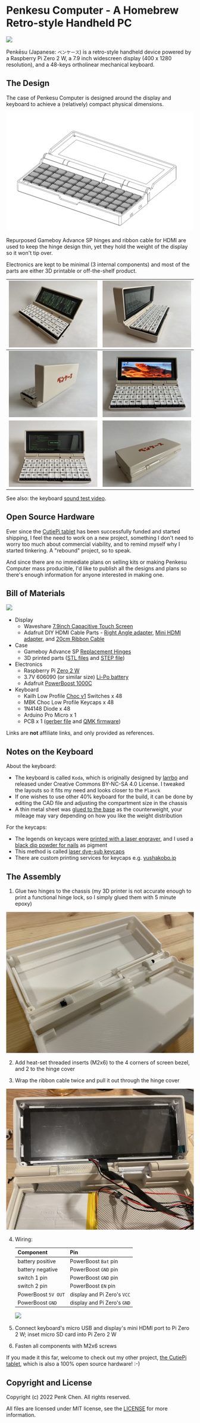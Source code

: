 # Penkesu Computer - A Homebrew Retro-style Handheld PC

![](gallery/penkesu.computer-heroshot.jpg)

Penkēsu (Japanese: `ペンケース`) is a retro-style handheld device powered by a Raspberry Pi Zero 2 W, a 7.9 inch widescreen display (400 x 1280 resolution), and a 48-keys ortholinear mechanical keyboard. 

## The Design 

The case of Penkesu Computer is designed around the display and keyboard to achieve a (relatively) compact physical dimensions.

![](gallery/penkesu.computer-design-1.png)

Repurposed Gameboy Advance SP hinges and ribbon cable for HDMI are used to keep the hinge design thin, yet they hold the weight of the display so it won't tip over.

Electronics are kept to be minimal (3 internal components) and most of the parts are either 3D printable or off-the-shelf product. 

| ![](gallery/penkesu.computer-1.jpg) | ![](gallery/penkesu.computer-2.jpg) | 
|-----------------------------|-----------------------------|
| ![](gallery/penkesu.computer-5.jpg) | ![](gallery/penkesu.computer-4.jpg) | 
| ![](gallery/penkesu.computer-3.jpg) | ![](gallery/penkesu.computer-6.jpg) | 

See also: the keyboard [sound test video](https://twitter.com/penk/status/1492715339997925376).

## Open Source Hardware 

Ever since the [CutiePi tablet](https://cutiepi.io) has been successfully funded and started shipping, I feel the need to work on a new project, something I don't need to worry too much about commercial viability, and to remind myself why I started tinkering. A "rebound" project, so to speak. 

And since there are no immediate plans on selling kits or making Penkesu Computer mass producible, I'd like to publish all the designs and plans so there's enough information for anyone interested in making one. 

## Bill of Materials 

![](gallery/penkesu.computer-parts.png)

- Display 
    - Waveshare [7.9inch Capacitive Touch Screen](https://www.waveshare.com/7.9inch-HDMI-LCD.htm)
    - Adafruit DIY HDMI Cable Parts - [Right Angle adapter](https://www.adafruit.com/product/3550), [Mini HDMI adapter](https://www.adafruit.com/product/3552), and [20cm Ribbon Cable](https://www.adafruit.com/product/3561)
- Case 
    - Gameboy Advance SP [Replacement Hinges](https://amazon.com/dp/B00YCEOXIK)
    - 3D printed parts ([STL files](stl) and [STEP file](step)) 
- Electronics 
    - Raspberry Pi [Zero 2 W](https://www.raspberrypi.com/products/raspberry-pi-zero-2-w/)
    - 3.7V 606090 (or similar size) [Li-Po battery](https://www.aliexpress.com/wholesale?SearchText=606090+battery)
    - Adafruit [PowerBoost 1000C](https://www.adafruit.com/product/2465)
- Keyboard 
    - Kailh Low Profile [Choc v1](https://www.adafruit.com/product/5114) Switches x 48
    - MBK Choc Low Profile Keycaps x 48
    - 1N4148 Diode x 48 
    - Arduino Pro Micro x 1
    - PCB x 1 ([gerber file](https://github.com/larrbo/odd-rocket/blob/master/koda/koda_no%20silk.zip) and [QMK firmware](firmware))

Links are **not** affiliate links, and only provided as references. 

## Notes on the Keyboard

About the keyboard: 

- The keyboard is called `Koda`, which is originally designed by [larrbo](https://github.com/larrbo/odd-rocket/) and released under Creative Commons BY-NC-SA 4.0 License. I tweaked the layouts so it fits my need and looks closer to the `Planck`
- If one wishes to use other 40% keyboard for the build, it can be done by editing the CAD file and adjusting the compartment size in the chassis
- A thin metal sheet was [glued to the base](https://twitter.com/penk/status/1489810591628034048) as the counterweight, your mileage may vary depending on how you like the weight distribution

For the keycaps: 

- The legends on keycaps were [printed with a laser engraver](https://twitter.com/penk/status/1477140916565843968), and I used a [black dip powder for nails](https://twitter.com/penk/status/1475763655212138499) as pigment 
- This method is called [laser dye-sub keycaps](https://www.youtube.com/watch?v=qqAspFVRZNk) 
- There are custom printing services for keycaps e.g. [yushakobo.jp](https://shop.yushakobo.jp/collections/services/products/keycap-laser-marking) 

## The Assembly 

1. Glue two hinges to the chassis (my 3D printer is not accurate enough to print a functional hinge lock, so I simply glued them with 5 minute epoxy) 

  ![](gallery/penkesu.computer-assembly-hinge.jpg)

2. Add heat-set threaded inserts (M2x6) to the 4 corners of screen bezel, and 2 to the hinge cover

3. Wrap the ribbon cable twice and pull it out through the hinge cover

  ![](gallery/penkesu.computer-assembly-cable.jpg)

4. Wiring: 

    | Component | Pin | 
    |-----------|--------|
    | battery positive | PowerBoost `Bat` pin |
    | battery negative | PowerBoost `GND` pin | 
    | switch 1 pin | PowerBoost `GND` pin | 
    | switch 2 pin | PowerBoost `EN` pin | 
    | PowerBoost `5V OUT` | display and Pi Zero's `VCC` | 
    | PowerBoost `GND` | display and Pi Zero's `GND` |

    ![](gallery/penkesu.computer-assembly-wiring.jpg) 

5. Connect keyboard's micro USB and display's mini HDMI port to Pi Zero 2 W; inset micro SD card into Pi Zero 2 W 
6. Fasten all components with M2x6 screws 

If you made it this far, welcome to check out my other project, [the CutiePi tablet](http://cutiepi.io), which is also a 100% open source hardware! :-)

## Copyright and License

Copyright (c) 2022 Penk Chen. All rights reserved.

All files are licensed under MIT license, see the [LICENSE](LICENSE) for more information.
